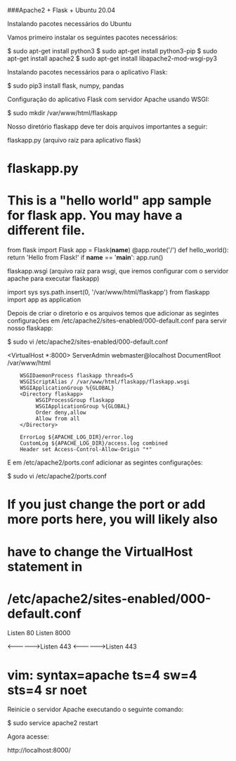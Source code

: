 ###Apache2 + Flask + Ubuntu 20.04

Instalando pacotes necessários do Ubuntu

Vamos primeiro instalar os seguintes pacotes necessários:

$ sudo apt-get install python3
$ sudo apt-get install python3-pip
$ sudo apt-get install apache2
$ sudo apt-get install libapache2-mod-wsgi-py3

Instalando pacotes necessários para o aplicativo Flask:

$ sudo pip3 install flask, numpy, pandas

Configuração do aplicativo Flask com servidor Apache usando WSGI:

$ sudo mkdir /var/www/html/flaskapp

Nosso diretório flaskapp deve ter dois arquivos importantes a seguir:

flaskapp.py (arquivo raiz para aplicativo flask)

# flaskapp.py
# This is a "hello world" app sample for flask app. You may have a different file.
from flask import Flask
app = Flask(__name__)
@app.route('/') 
def hello_world():
   return 'Hello from Flask!' 
if __name__ == '__main__':
   app.run()
   

flaskapp.wsgi (arquivo raiz para wsgi, que iremos configurar com o servidor apache para executar flaskapp)

import sys 
sys.path.insert(0, '/var/www/html/flaskapp')
from flaskapp import app as application


Depois de criar o diretorio e os arquivos temos que adicionar as segintes configurações em /etc/apache2/sites-enabled/000-default.conf para servir nosso flaskapp:

$ sudo vi /etc/apache2/sites-enabled/000-default.conf

<VirtualHost *:8000>
        ServerAdmin webmaster@localhost
        DocumentRoot /var/www/html
        
		WSGIDaemonProcess flaskapp threads=5
        WSGIScriptAlias / /var/www/html/flaskapp/flaskapp.wsgi
        WSGIApplicationGroup %{GLOBAL}
        <Directory flaskapp>
             WSGIProcessGroup flaskapp
             WSGIApplicationGroup %{GLOBAL}
             Order deny,allow
             Allow from all 
        </Directory>		
		
        ErrorLog ${APACHE_LOG_DIR}/error.log
        CustomLog ${APACHE_LOG_DIR}/access.log combined
        Header set Access-Control-Allow-Origin "*"
</VirtualHost>

E em /etc/apache2/ports.conf adicionar as segintes configurações:

$ sudo vi /etc/apache2/ports.conf

# If you just change the port or add more ports here, you will likely also
# have to change the VirtualHost statement in
# /etc/apache2/sites-enabled/000-default.conf

Listen 80
Listen 8000

<IfModule ssl_module>
<------>Listen 443
</IfModule>

<IfModule mod_gnutls.c>
<------>Listen 443
</IfModule>

# vim: syntax=apache ts=4 sw=4 sts=4 sr noet


Reinicie o servidor Apache executando o seguinte comando:

$ sudo service apache2 restart

Agora acesse:

http://localhost:8000/
